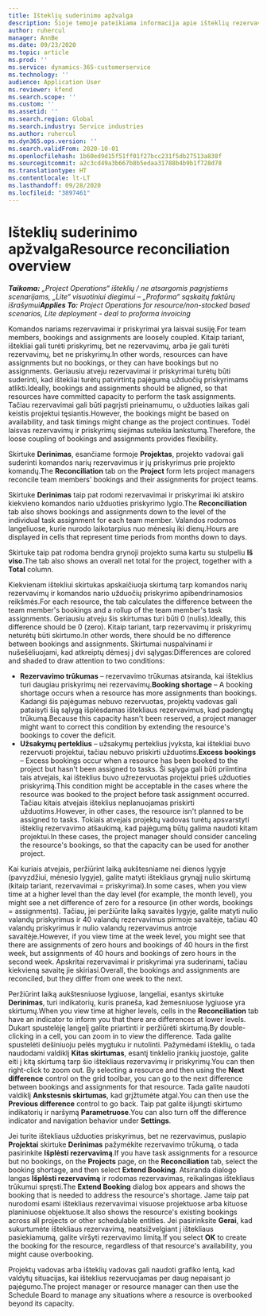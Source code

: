 ```yaml
---
title: Išteklių suderinimo apžvalga
description: Šioje temoje pateikiama informacija apie išteklių rezervavimų ir priskyrimų projektams sulygiavimo užtikrinimą.
author: ruhercul
manager: AnnBe
ms.date: 09/23/2020
ms.topic: article
ms.prod: ''
ms.service: dynamics-365-customerservice
ms.technology: ''
audience: Application User
ms.reviewer: kfend
ms.search.scope: ''
ms.custom: ''
ms.assetid: ''
ms.search.region: Global
ms.search.industry: Service industries
ms.author: ruhercul
ms.dyn365.ops.version: ''
ms.search.validFrom: 2020-10-01
ms.openlocfilehash: 1b60ed9d15f51ff01f27bcc231f5db27513a838f
ms.sourcegitcommit: a2c3cd49a3b667b8b5edaa31788b4b9b1f728d78
ms.translationtype: HT
ms.contentlocale: lt-LT
ms.lasthandoff: 09/28/2020
ms.locfileid: "3897461"
---
```

# <a name="resource-reconciliation-overview"></a><span data-ttu-id="699d3-103">Išteklių suderinimo apžvalga</span><span class="sxs-lookup"><span data-stu-id="699d3-103">Resource reconciliation overview</span></span>

<span data-ttu-id="699d3-104">_**Taikoma:** „Project Operations“ išteklių / ne atsargomis pagrįstiems scenarijams, „Lite“ visuotiniui diegimui – „Proforma“ sąskaitų faktūrų išrašymui_</span><span class="sxs-lookup"><span data-stu-id="699d3-104">_**Applies To:** Project Operations for resource/non-stocked based scenarios, Lite deployment - deal to proforma invoicing_</span></span>

<span data-ttu-id="699d3-105">Komandos nariams rezervavimai ir priskyrimai yra laisvai susiję.</span><span class="sxs-lookup"><span data-stu-id="699d3-105">For team members, bookings and assignments are loosely coupled.</span></span> <span data-ttu-id="699d3-106">Kitaip tariant, ištekliai gali turėti priskyrimų, bet ne rezervavimų, arba jie gali turėti rezervavimų, bet ne priskyrimų.</span><span class="sxs-lookup"><span data-stu-id="699d3-106">In other words, resources can have assignments but no bookings, or they can have bookings but no assignments.</span></span> <span data-ttu-id="699d3-107">Geriausiu atveju rezervavimai ir priskyrimai turėtų būti suderinti, kad ištekliai turėtų patvirtintą pajėgumą užduočių priskyrimams atlikti.</span><span class="sxs-lookup"><span data-stu-id="699d3-107">Ideally, bookings and assignments should be aligned, so that resources have committed capacity to perform the task assignments.</span></span> <span data-ttu-id="699d3-108">Tačiau rezervavimai gali būti pagrįsti prieinamumu, o užduoties laikas gali keistis projektui tęsiantis.</span><span class="sxs-lookup"><span data-stu-id="699d3-108">However, the bookings might be based on availability, and task timings might change as the project continues.</span></span> <span data-ttu-id="699d3-109">Todėl laisvas rezervavimų ir priskyrimų siejimas suteikia lankstumą.</span><span class="sxs-lookup"><span data-stu-id="699d3-109">Therefore, the loose coupling of bookings and assignments provides flexibility.</span></span>

<span data-ttu-id="699d3-110">Skirtuke **Derinimas**, esančiame formoje **Projektas**, projekto vadovai gali suderinti komandos narių rezervavimus ir jų priskyrimus prie projekto komandų.</span><span class="sxs-lookup"><span data-stu-id="699d3-110">The **Reconciliation** tab on the **Project** form lets project managers reconcile team members' bookings and their assignments for project teams.</span></span>

<span data-ttu-id="699d3-111">Skirtuke **Derinimas** taip pat rodomi rezervavimai ir priskyrimai iki atskiro kiekvieno komandos nario užduoties priskyrimo lygio.</span><span class="sxs-lookup"><span data-stu-id="699d3-111">The **Reconciliation** tab also shows bookings and assignments down to the level of the individual task assignment for each team member.</span></span> <span data-ttu-id="699d3-112">Valandos rodomos langeliuose, kurie nurodo laikotarpius nuo mėnesių iki dienų.</span><span class="sxs-lookup"><span data-stu-id="699d3-112">Hours are displayed in cells that represent time periods from months down to days.</span></span>

<span data-ttu-id="699d3-113">Skirtuke taip pat rodoma bendra grynoji projekto suma kartu su stulpeliu **Iš viso**.</span><span class="sxs-lookup"><span data-stu-id="699d3-113">The tab also shows an overall net total for the project, together with a **Total** column.</span></span>

<span data-ttu-id="699d3-114">Kiekvienam ištekliui skirtukas apskaičiuoja skirtumą tarp komandos narių rezervavimų ir komandos nario užduočių priskyrimo apibendrinamosios reikšmės.</span><span class="sxs-lookup"><span data-stu-id="699d3-114">For each resource, the tab calculates the difference between the team member's bookings and a rollup of the team member's task assignments.</span></span> <span data-ttu-id="699d3-115">Geriausiu atveju šis skirtumas turi būti 0 (nulis).</span><span class="sxs-lookup"><span data-stu-id="699d3-115">Ideally, this difference should be 0 (zero).</span></span> <span data-ttu-id="699d3-116">Kitaip tariant, tarp rezervavimų ir priskyrimų neturėtų būti skirtumo.</span><span class="sxs-lookup"><span data-stu-id="699d3-116">In other words, there should be no difference between bookings and assignments.</span></span> <span data-ttu-id="699d3-117">Skirtumai nuspalvinami ir nušešėliuojami, kad atkreiptų dėmesį į dvi sąlygas:</span><span class="sxs-lookup"><span data-stu-id="699d3-117">Differences are colored and shaded to draw attention to two conditions:</span></span>

- <span data-ttu-id="699d3-118">**Rezervavimo trūkumas** – rezervavimo trūkumas atsiranda, kai išteklius turi daugiau priskyrimų nei rezervavimų.</span><span class="sxs-lookup"><span data-stu-id="699d3-118">**Booking shortage** – A booking shortage occurs when a resource has more assignments than bookings.</span></span> <span data-ttu-id="699d3-119">Kadangi šis pajėgumas nebuvo rezervuotas, projektų vadovas gali pataisyti šią sąlygą išplėsdamas ištekliaus rezervavimus, kad padengtų trūkumą.</span><span class="sxs-lookup"><span data-stu-id="699d3-119">Because this capacity hasn't been reserved, a project manager might want to correct this condition by extending the resource's bookings to cover the deficit.</span></span>
- <span data-ttu-id="699d3-120">**Užsakymų perteklius** – užsakymų perteklius įvyksta, kai ištekliai buvo rezervuoti projektui, tačiau nebuvo priskirti užduotims.</span><span class="sxs-lookup"><span data-stu-id="699d3-120">**Excess bookings** – Excess bookings occur when a resource has been booked to the project but hasn't been assigned to tasks.</span></span> <span data-ttu-id="699d3-121">Ši sąlyga gali būti priimtina tais atvejais, kai išteklius buvo užrezervuotas projektui prieš užduoties priskyrimą.</span><span class="sxs-lookup"><span data-stu-id="699d3-121">This condition might be acceptable in the cases where the resource was booked to the project before task assignment occurred.</span></span> <span data-ttu-id="699d3-122">Tačiau kitais atvejais išteklius neplanuojamas priskirti užduotims.</span><span class="sxs-lookup"><span data-stu-id="699d3-122">However, in other cases, the resource isn't planned to be assigned to tasks.</span></span> <span data-ttu-id="699d3-123">Tokiais atvejais projektų vadovas turėtų apsvarstyti išteklių rezervavimo atšaukimą, kad pajėgumą būtų galima naudoti kitam projektui.</span><span class="sxs-lookup"><span data-stu-id="699d3-123">In these cases, the project manager should consider canceling the resource's bookings, so that the capacity can be used for another project.</span></span>

<span data-ttu-id="699d3-124">Kai kuriais atvejais, peržiūrint laiką aukštesniame nei dienos lygyje (pavyzdžiui, mėnesio lygyje), galite matyti ištekliaus grynąjį nulio skirtumą (kitaip tariant, rezervavimai = priskyrimai).</span><span class="sxs-lookup"><span data-stu-id="699d3-124">In some cases, when you view time at a higher level than the day level (for example, the month level), you might see a net difference of zero for a resource (in other words, bookings = assignments).</span></span> <span data-ttu-id="699d3-125">Tačiau, jei peržiūrite laiką savaitės lygyje, galite matyti nulio valandų priskyrimus ir 40 valandų rezervavimus pirmoje savaitėje, tačiau 40 valandų priskyrimus ir nulio valandų rezervavimus antroje savaitėje.</span><span class="sxs-lookup"><span data-stu-id="699d3-125">However, if you view time at the week level, you might see that there are assignments of zero hours and bookings of 40 hours in the first week, but assignments of 40 hours and bookings of zero hours in the second week.</span></span> <span data-ttu-id="699d3-126">Apskritai rezervavimai ir priskyrimai yra suderinami, tačiau kiekvieną savaitę jie skiriasi.</span><span class="sxs-lookup"><span data-stu-id="699d3-126">Overall, the bookings and assignments are reconciled, but they differ from one week to the next.</span></span>

<span data-ttu-id="699d3-127">Peržiūrint laiką aukštesniuose lygiuose, langeliai, esantys skirtuke **Derinimas**, turi indikatorių, kuris praneša, kad žemesniuose lygiuose yra skirtumų.</span><span class="sxs-lookup"><span data-stu-id="699d3-127">When you view time at higher levels, cells in the **Reconciliation** tab have an indicator to inform you that there are differences at lower levels.</span></span> <span data-ttu-id="699d3-128">Dukart spustelėję langelį galite priartinti ir peržiūrėti skirtumą.</span><span class="sxs-lookup"><span data-stu-id="699d3-128">By double-clicking in a cell, you can zoom in to view the difference.</span></span> <span data-ttu-id="699d3-129">Tada galite spustelėti dešiniuoju pelės mygtuku ir nutolinti. Pažymėdami išteklių, o tada naudodami valdiklį **Kitas skirtumas**, esantį tinklelio įrankių juostoje, galite eiti į kitą skirtumą tarp šio ištekliaus rezervavimų ir priskyrimų.</span><span class="sxs-lookup"><span data-stu-id="699d3-129">You can then right-click to zoom out. By selecting a resource and then using the **Next difference** control on the grid toolbar, you can go to the next difference between bookings and assignments for that resource.</span></span> <span data-ttu-id="699d3-130">Tada galite naudoti valdiklį **Ankstesnis skirtumas**, kad grįžtumėte atgal.</span><span class="sxs-lookup"><span data-stu-id="699d3-130">You can then use the **Previous difference** control to go back.</span></span> <span data-ttu-id="699d3-131">Taip pat galite išjungti skirtumo indikatorių ir naršymą **Parametruose**.</span><span class="sxs-lookup"><span data-stu-id="699d3-131">You can also turn off the difference indicator and navigation behavior under **Settings**.</span></span>


<span data-ttu-id="699d3-132">Jei turite ištekliaus užduoties priskyrimus, bet ne rezervavimus, puslapio **Projektai** skirtuke **Derinimas** pažymėkite rezervavimo trūkumą, o tada pasirinkite **Išplėsti rezervavimą**.</span><span class="sxs-lookup"><span data-stu-id="699d3-132">If you have task assignments for a resource but no bookings, on the **Projects** page, on the **Reconciliation** tab, select the booking shortage, and then select **Extend Booking**.</span></span> <span data-ttu-id="699d3-133">Atsiranda dialogo langas **Išplėsti rezervavimą** ir rodomas rezervavimas, reikalingas ištekliaus trūkumui spręsti.</span><span class="sxs-lookup"><span data-stu-id="699d3-133">The **Extend Booking** dialog box appears and shows the booking that is needed to address the resource's shortage.</span></span> <span data-ttu-id="699d3-134">Jame taip pat nurodomi esami ištekliaus rezervavimai visuose projektuose arba kituose planiniuose objektuose.</span><span class="sxs-lookup"><span data-stu-id="699d3-134">It also shows the resource's existing bookings across all projects or other schedulable entities.</span></span> <span data-ttu-id="699d3-135">Jei pasirinksite **Gerai**, kad sukurtumėte ištekliaus rezervavimą, neatsižvelgiant į ištekliaus pasiekiamumą, galite viršyti rezervavimo limitą.</span><span class="sxs-lookup"><span data-stu-id="699d3-135">If you select **OK** to create the booking for the resource, regardless of that resource's availability, you might cause overbooking.</span></span>

<span data-ttu-id="699d3-136">Projektų vadovas arba išteklių vadovas gali naudoti grafiko lentą, kad valdytų situacijas, kai išteklius rezervuojamas per daug nepaisant jo pajėgumo.</span><span class="sxs-lookup"><span data-stu-id="699d3-136">The project manager or resource manager can then use the Schedule Board to manage any situations where a resource is overbooked beyond its capacity.</span></span>


